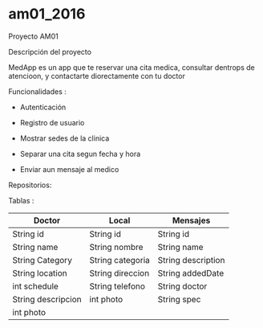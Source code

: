 # am01_2016
Proyecto AM01

Descripción del proyecto

MedApp es un app que te reservar una cita medica, consultar dentrops de atencioon, y contactarte diorectamente con tu doctor

Funcionalidades :

- Autenticación

- Registro de usuario

- Mostrar sedes de la clinica

- Separar una cita segun fecha y hora

- Enviar aun mensaje al medico


Repositorios:

Tablas : 

Doctor | Local  | Mensajes  
------------ | ------------- | -------------
String id | String id | String id 
String name | String nombre | String name
String Category | String categoria | String description
String location | String direccion | String addedDate
int schedule | String telefono|String doctor
|String descripcion|int photo|String spec
int photo|

